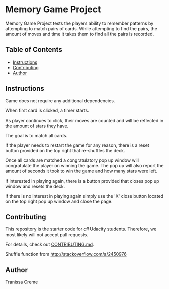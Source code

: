 # Memory Game Project

Memory Game Project tests the players ability to remember patterns by attempting to match pairs of cards. While attempting to find the pairs, the amount of moves and time it takes them to find all the pairs is recorded.

## Table of Contents

* [Instructions](#instructions)
* [Contributing](#contributing)
* [Author](#author)

## Instructions

Game does not require any additional dependencies.

When first card is clicked, a timer starts.

As player continues to click, their moves are counted and will be reflected in the amount of stars they have.

The goal is to match all cards.

If the player needs to restart the game for any reason, there is a reset button provided on the top right that re-shuffles the deck.

Once all cards are matched a congratulatory pop up window will congratulate the player on winning the game. The pop up will also report the amount of seconds it took to win the game and how many stars were left.

If interested in playing again, there is a button provided that closes pop up window and resets the deck.

If there is no interest in playing again simply use the 'X' close button located on the top right pop up window and close the page.

## Contributing

This repository is the starter code for _all_ Udacity students. Therefore, we most likely will not accept pull requests.

For details, check out [CONTRIBUTING.md](CONTRIBUTING.md).

Shuffle function from http://stackoverflow.com/a/2450976

## Author

Tranissa Creme
